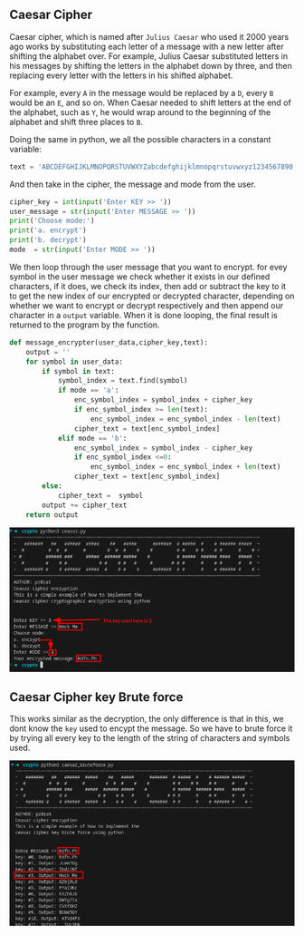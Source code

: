 ## Caesar Cipher
Caesar cipher, which is named after `Julius Caesar` who used it 2000 years ago works by substituting each letter of a message with a new letter after shifting the alphabet over. For example, Julius Caesar substituted letters in his messages by shifting the letters in the alphabet down by three, and then replacing every letter with the letters in his shifted alphabet.

For example, every `A` in the message would be replaced by a `D`, every `B` would be an `E`, and so on. When Caesar needed to shift letters at the end of the alphabet, such as `Y`, he would wrap around to the beginning of the alphabet and shift three places to `B`.

Doing the same in python, we all the possible characters in a constant variable:
```python
text = 'ABCDEFGHIJKLMNOPQRSTUVWXYZabcdefghijklmnopqrstuvwxyz1234567890 !?.'
``` 
And then take in the cipher, the message and mode from the user.
```python
cipher_key = int(input('Enter KEY >> '))
user_message = str(input('Enter MESSAGE >> '))
print('Choose mode:')
print('a. encrypt')
print('b. decrypt')
mode  = str(input('Enter MODE >> '))
```

We then loop through the user message that you want to encrypt. for evey symbol in the user message we check whether it exists in our defined characters, if it does, we check its index, then add or subtract the key to it to get the new index of our encrypted or decrypted character, depending on whether we want to encrypt or decrypt respectively and then append our character in a `output` variable. When it is done looping, the final result is returned to the program by the function.
```python
def message_encrypter(user_data,cipher_key,text):
    output = ''
    for symbol in user_data:
        if symbol in text:
            symbol_index = text.find(symbol)
            if mode == 'a':
                enc_symbol_index = symbol_index + cipher_key
                if enc_symbol_index >= len(text):
                    enc_symbol_index = enc_symbol_index - len(text)
                cipher_text = text[enc_symbol_index]
            elif mode == 'b':
                enc_symbol_index = symbol_index - cipher_key
                if enc_symbol_index <=0:
                    enc_symbol_index = enc_symbol_index + len(text)
                cipher_text = text[enc_symbol_index]
        else:
            cipher_text =  symbol            
        output += cipher_text
    return output
```

![image](/img/caesar.png)

## Caesar Cipher key Brute force
This works similar as the decryption, the only difference is that in this, we dont know the `key` used to encypt the message. So we have to brute force it by trying all every key to the length of the string of characters and symbols used.

![image](/img/caesar_brute.png)